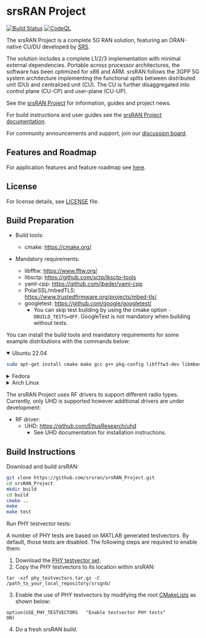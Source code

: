 srsRAN Project
==============

[![Build Status](https://github.com/srsran/srsRAN_Project/actions/workflows/ccpp.yml/badge.svg?branch=main)](https://github.com/srsran/srsRAN_Project/actions/workflows/ccpp.yml)
[![CodeQL](https://github.com/srsran/srsRAN_Project/actions/workflows/codeql.yml/badge.svg?branch=main)](https://github.com/srsran/srsRAN_Project/actions/workflows/codeql.yml)

The srsRAN Project is a complete 5G RAN solution, featuring an ORAN-native CU/DU developed by [SRS](http://www.srs.io).

The solution includes a complete L1/2/3 implementation with minimal external dependencies. Portable across processor architectures, the software has been optimized for x86 and ARM. srsRAN follows the 3GPP 5G system architecture implementing the functional splits between distributed unit (DU) and centralized unit (CU). The CU is further disaggregated into control plane (CU-CP) and user-plane (CU-UP).

See the [srsRAN Project](https://www.srsran.com/) for information, guides and project news.

For build instructions and user guides see the [srsRAN Project documentation](https://docs.srsran.com/projects/project).

For community announcements and support, join our [discussion board](https://www.github.com/srsran/srsran_project/discussions).

Features and Roadmap
--------------------

For application features and feature roadmap see [here](https://docs.srsran.com/projects/project/en/latest/general/source/2_features_and_roadmap.html).

License
-------

For license details, see [LICENSE](LICENSE) file.

Build Preparation
-----------------

* Build tools:
  * cmake:               <https://cmake.org/>
  
* Mandatory requirements:
  * libfftw:             <https://www.fftw.org/>
  * libsctp:             <https://github.com/sctp/lksctp-tools>
  * yaml-cpp:            <https://github.com/jbeder/yaml-cpp>
  * PolarSSL/mbedTLS:    <https://www.trustedfirmware.org/projects/mbed-tls/>
  * googletest:          <https://github.com/google/googletest/>
    * You can skip test building by using the cmake option `-DBUILD_TESTS=OFF`. GoogleTest is not mandatory when building without tests.

You can install the build tools and mandatory requirements for some example distributions with the commands below:

<details open>
<summary>Ubuntu 22.04</summary>


```bash
sudo apt-get install cmake make gcc g++ pkg-config libfftw3-dev libmbedtls-dev libsctp-dev libyaml-cpp-dev libgtest-dev
```
</details>
<details>
<summary>Fedora</summary>


```bash
sudo yum install cmake make gcc gcc-c++ fftw-devel lksctp-tools-devel yaml-cpp-devel mbedtls-devel gtest-devel
```
</details>
<details>
<summary>Arch Linux</summary>


```bash
sudo pacman -S cmake make base-devel fftw mbedtls yaml-cpp lksctp-tools gtest
```
</details>

The srsRAN Project uses RF drivers to support different radio types.
Currently, only UHD is supported however additional drivers are under development:

* RF driver:
  * UHD:                 <https://github.com/EttusResearch/uhd>
    * See UHD documentation for installation instructions.
    
Build Instructions
------------------

Download and build srsRAN:

```bash
git clone https://github.com/srsran/srsRAN_Project.git
cd srsRAN_Project
mkdir build
cd build
cmake ..
make
make test
```

Run PHY testvector tests:

A number of PHY tests are based on MATLAB generated testvectors. By default, those tests are disabled.
The following steps are required to enable them:

1. Download the [PHY testvector set](https://github.com/srsran/srsRAN_Project/releases/download/release_23_5/phy_testvectors.tar.gz).
2. Copy the PHY testvectors to its location within srsRAN:
```
tar -xzf phy_testvectors.tar.gz -C /path_to_your_local_repository/srsgnb/
```
3. Enable the use of PHY testvectors by modifying the root [CMakeLists](CMakeLists.txt) as shown below:
```
option(USE_PHY_TESTVECTORS   "Enable testvector PHY tests"              ON)
```
4. Do a fresh srsRAN build.
